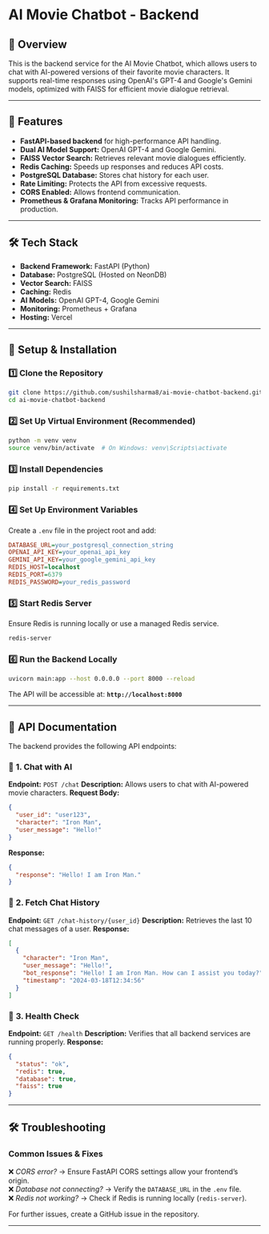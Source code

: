 # AI Movie Chatbot - Backend

## 📌 Overview

This is the backend service for the AI Movie Chatbot, which allows users to chat with AI-powered versions of their favorite movie characters. It supports real-time responses using OpenAI's GPT-4 and Google's Gemini models, optimized with FAISS for efficient movie dialogue retrieval.

---

## 🚀 Features

- **FastAPI-based backend** for high-performance API handling.
- **Dual AI Model Support:** OpenAI GPT-4 and Google Gemini.
- **FAISS Vector Search:** Retrieves relevant movie dialogues efficiently.
- **Redis Caching:** Speeds up responses and reduces API costs.
- **PostgreSQL Database:** Stores chat history for each user.
- **Rate Limiting:** Protects the API from excessive requests.
- **CORS Enabled:** Allows frontend communication.
- **Prometheus & Grafana Monitoring:** Tracks API performance in production.

---

## 🛠️ Tech Stack

- **Backend Framework:** FastAPI (Python)
- **Database:** PostgreSQL (Hosted on NeonDB)
- **Vector Search:** FAISS
- **Caching:** Redis
- **AI Models:** OpenAI GPT-4, Google Gemini
- **Monitoring:** Prometheus + Grafana
- **Hosting:** Vercel

---

## 🔧 Setup & Installation

### 1️⃣ **Clone the Repository**

```sh
git clone https://github.com/sushilsharma8/ai-movie-chatbot-backend.git
cd ai-movie-chatbot-backend
```

### 2️⃣ **Set Up Virtual Environment** (Recommended)

```sh
python -m venv venv
source venv/bin/activate  # On Windows: venv\Scripts\activate
```

### 3️⃣ **Install Dependencies**

```sh
pip install -r requirements.txt
```

### 4️⃣ **Set Up Environment Variables**

Create a `.env` file in the project root and add:

```ini
DATABASE_URL=your_postgresql_connection_string
OPENAI_API_KEY=your_openai_api_key
GEMINI_API_KEY=your_google_gemini_api_key
REDIS_HOST=localhost
REDIS_PORT=6379
REDIS_PASSWORD=your_redis_password
```

### 5️⃣ **Start Redis Server**

Ensure Redis is running locally or use a managed Redis service.

```sh
redis-server
```

### 6️⃣ **Run the Backend Locally**

```sh
uvicorn main:app --host 0.0.0.0 --port 8000 --reload
```

The API will be accessible at: **`http://localhost:8000`**

---

## 📖 API Documentation

The backend provides the following API endpoints:

### 🔹 **1. Chat with AI**

**Endpoint:** `POST /chat`
**Description:** Allows users to chat with AI-powered movie characters.
**Request Body:**

```json
{
  "user_id": "user123",
  "character": "Iron Man",
  "user_message": "Hello!"
}
```

**Response:**

```json
{
  "response": "Hello! I am Iron Man."
}
```

### 🔹 **2. Fetch Chat History**

**Endpoint:** `GET /chat-history/{user_id}`
**Description:** Retrieves the last 10 chat messages of a user.
**Response:**

```json
[
  {
    "character": "Iron Man",
    "user_message": "Hello!",
    "bot_response": "Hello! I am Iron Man. How can I assist you today?",
    "timestamp": "2024-03-18T12:34:56"
  }
]
```

### 🔹 **3. Health Check**

**Endpoint:** `GET /health`
**Description:** Verifies that all backend services are running properly.
**Response:**

```json
{
  "status": "ok",
  "redis": true,
  "database": true,
  "faiss": true
}
```

---

## 🛠️ Troubleshooting

### **Common Issues & Fixes**

❌ *CORS error?* → Ensure FastAPI CORS settings allow your frontend’s origin.\
❌ *Database not connecting?* → Verify the `DATABASE_URL` in the `.env` file.\
❌ *Redis not working?* → Check if Redis is running locally (`redis-server`).

For further issues, create a GitHub issue in the repository.

---

